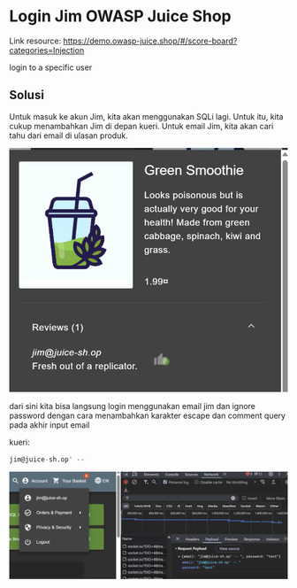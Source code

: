 # Login Jim OWASP Juice Shop

Link resource: https://demo.owasp-juice.shop/#/score-board?categories=Injection

login to a specific user

## Solusi

Untuk masuk ke akun Jim, kita akan menggunakan SQLi lagi. Untuk itu, kita cukup menambahkan Jim di depan kueri. Untuk email Jim, kita akan cari tahu dari email di ulasan produk.

<img src="../kelas/img/21.png" />

dari sini kita bisa langsung login menggunakan email jim dan ignore password dengan cara menambahkan karakter escape dan comment query pada akhir input email

kueri:

```sql
jim@juice-sh.op' --
```

<img src="../kelas/img/22.png" />
